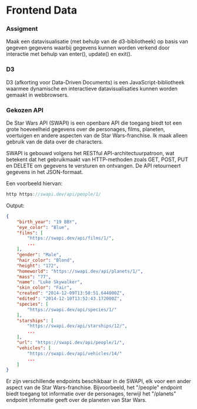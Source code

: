 # Frontend Data

### Assigment

Maak een datavisualisatie (met behulp van de d3-bibliotheek) op basis van gegeven gegevens waarbij gegevens kunnen worden verkend door interactie met behulp van enter(), update() en exit().

### D3

D3 (afkorting voor Data-Driven Documents) is een JavaScript-bibliotheek waarmee dynamische en interactieve datavisualisaties kunnen worden gemaakt in webbrowsers.

### Gekozen API

De Star Wars API (SWAPI) is een openbare API die toegang biedt tot een grote hoeveelheid gegevens over de personages, films, planeten, voertuigen en andere aspecten van de Star Wars-franchise. Ik maak alleen gebruik van de data over de characters.

SWAPI is gebouwd volgens het RESTful API-architectuurpatroon, wat betekent dat het gebruikmaakt van HTTP-methoden zoals GET, POST, PUT en DELETE om gegevens te versturen en ontvangen. De API retourneert gegevens in het JSON-formaat.

Een voorbeeld hiervan:
```js
http https://swapi.dev/api/people/1/
```

Output:
```json
{
    "birth_year": "19 BBY",
    "eye_color": "Blue",
    "films": [
        "https://swapi.dev/api/films/1/",
        ...
    ],
    "gender": "Male",
    "hair_color": "Blond",
    "height": "172",
    "homeworld": "https://swapi.dev/api/planets/1/",
    "mass": "77",
    "name": "Luke Skywalker",
    "skin_color": "Fair",
    "created": "2014-12-09T13:50:51.644000Z",
    "edited": "2014-12-10T13:52:43.172000Z",
    "species": [
        "https://swapi.dev/api/species/1/"
    ],
    "starships": [
        "https://swapi.dev/api/starships/12/",
        ...
    ],
    "url": "https://swapi.dev/api/people/1/",
    "vehicles": [
        "https://swapi.dev/api/vehicles/14/"
        ...
    ]
}
```

Er zijn verschillende endpoints beschikbaar in de SWAPI, elk voor een ander aspect van de Star Wars-franchise. Bijvoorbeeld, het "/people" endpoint biedt toegang tot informatie over de personages, terwijl het "/planets" endpoint informatie geeft over de planeten van Star Wars.